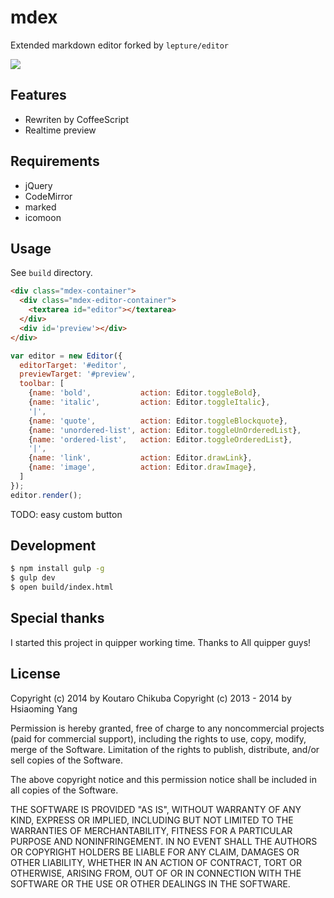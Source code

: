 # mdex

Extended markdown editor forked by `lepture/editor`

![](http://i.gyazo.com/0a0a03293b804fd2c275e63aa7561591.png)

## Features

- Rewriten by CoffeeScript
- Realtime preview

## Requirements

- jQuery
- CodeMirror
- marked
- icomoon

## Usage

See `build` directory.

```html
<div class="mdex-container">
  <div class="mdex-editor-container">
    <textarea id="editor"></textarea>
  </div>
  <div id='preview'></div>
</div>
```

```javascript
var editor = new Editor({
  editorTarget: '#editor',
  previewTarget: '#preview',
  toolbar: [
    {name: 'bold',           action: Editor.toggleBold},
    {name: 'italic',         action: Editor.toggleItalic},
    '|',
    {name: 'quote',          action: Editor.toggleBlockquote},
    {name: 'unordered-list', action: Editor.toggleUnOrderedList},
    {name: 'ordered-list',   action: Editor.toggleOrderedList},
    '|',
    {name: 'link',           action: Editor.drawLink},
    {name: 'image',          action: Editor.drawImage},
  ]
});
editor.render();
```

TODO: easy custom button

## Development

```sh
$ npm install gulp -g
$ gulp dev
$ open build/index.html
```

## Special thanks

I started this project in quipper working time. Thanks to All quipper guys!

## License

Copyright (c) 2014 by Koutaro Chikuba
Copyright (c) 2013 - 2014 by Hsiaoming Yang

Permission is hereby granted, free of charge to any noncommercial projects (paid for commercial support), including the rights to use, copy, modify, merge of the Software. Limitation of the rights to publish, distribute, and/or sell copies of the Software.

The above copyright notice and this permission notice shall be included in all copies of the Software.

THE SOFTWARE IS PROVIDED "AS IS", WITHOUT WARRANTY OF ANY KIND, EXPRESS OR IMPLIED, INCLUDING BUT NOT LIMITED TO THE WARRANTIES OF MERCHANTABILITY, FITNESS FOR A PARTICULAR PURPOSE AND NONINFRINGEMENT. IN NO EVENT SHALL THE AUTHORS OR COPYRIGHT HOLDERS BE LIABLE FOR ANY CLAIM, DAMAGES OR OTHER LIABILITY, WHETHER IN AN ACTION OF CONTRACT, TORT OR OTHERWISE, ARISING FROM, OUT OF OR IN CONNECTION WITH THE SOFTWARE OR THE USE OR OTHER DEALINGS IN THE SOFTWARE.
